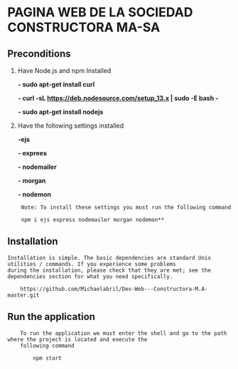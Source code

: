 # PAGINA WEB DE LA SOCIEDAD CONSTRUCTORA MA-SA
  

        
## Preconditions

1. Have Node.js and npm Installed
  
   **- sudo apt-get install curl**
   
   **- curl -sL https://deb.nodesource.com/setup_13.x | sudo -E bash -**
   
   **- sudo apt-get install nodejs**

2. Have the following settings installed
  
    **-ejs**
    
    **- exprees**
    
    **- nodemailer**
    
    **- morgan**
    
    **- nodemon**
    
        Note: To install these settings you must run the following command
    
        npm i ejs express nodemailer morgan nodemon**

## Installation
    Installation is simple. The basic dependencies are standard Unix utilities / commands. If you experience some problems
    during the installation, please check that they are met; see the dependencies section for what you need specifically.
    
        https://github.com/Michaelabril/Dev-Web---Constructora-M.A-master.git


## Run the application
        To run the application we must enter the shell and go to the path where the project is located and execute the
        following command
        
            npm start

